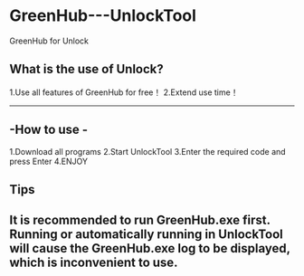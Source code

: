 # GreenHub---UnlockTool

GreenHub for Unlock

What is the use of Unlock?
------------------------------
1.Use all features of GreenHub for free！
2.Extend use time！

-------------
-How to use -
-------------
1.Download all programs
2.Start UnlockTool
3.Enter the required code and press Enter
4.ENJOY

Tips
-----------
It is recommended to run GreenHub.exe first. 
Running or automatically running in UnlockTool will cause the GreenHub.exe log to be displayed, 
which is inconvenient to use.
------------------------
